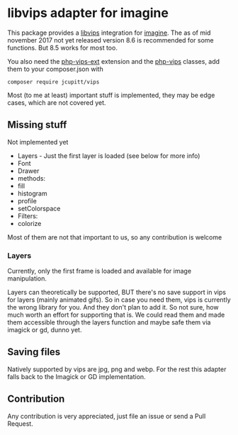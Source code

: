 # libvips adapter for imagine
 
 This package provides a [libvips](https://jcupitt.github.io/libvips/) integration for [imagine](https://imagine.readthedocs.io/en/latest/). The as of mid november 2017 not yet released version 8.6 is recommended for some functions. But 8.5 works for most too.
 
 You also need the [php-vips-ext](https://github.com/jcupitt/php-vips-ext) extension  and the [php-vips](https://github.com/jcupitt/php-vips) classes, add them to your composer.json with
 ```
 composer require jcupitt/vips
 ```
 
 Most (to me at least) important stuff is implemented, they may be edge cases, which are not covered yet.
 
## Missing stuff
 
 Not implemented yet
 
 * Layers - Just the first layer is loaded (see below for more info)
 * Font
 * Drawer
 * methods:
  * fill
  * histogram
  * profile
  * setColorspace
 * Filters:
  * colorize

 Most of them are not that important to us, so any contribution is welcome
  
### Layers

Currently, only the first frame is loaded and available for image manipulation.

Layers can theoretically be supported, BUT there's no save support in vips for layers (mainly animated gifs). So in case you need them, vips is currently the wrong library for you. And they don't plan to add it. So not sure, how much worth an effort for supporting that is. We could read them and made them accessible through the layers function and maybe safe them via imagick or gd, dunno yet.

## Saving files

Natively supported by vips are jpg, png and webp. For the rest this adapter falls back to the Imagick or GD implementation.

## Contribution

Any contribution is very appreciated, just file an issue or send a Pull Request.
 
 